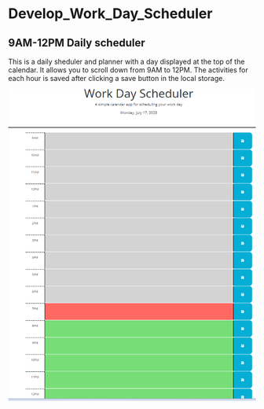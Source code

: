 # Develop_Work_Day_Scheduler

## 9AM-12PM Daily scheduler

This is a daily sheduler and planner with a day displayed at the top of the calendar. It allows you to scroll down from 9AM to 12PM. The activities for each hour is saved after clicking a save button in the local storage.

![Alt text](image.png)